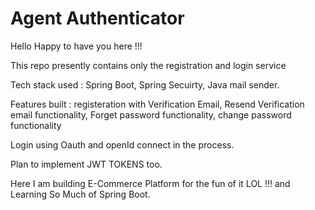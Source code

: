 # Agent Authenticator 

Hello Happy to have you here !!!

This repo presently contains only the registration and login service

Tech stack used : Spring Boot, Spring Secuirty, Java mail sender.

Features built : registeration with Verification Email, Resend Verification email functionality, Forget password functionality, change password functionality

Login using Oauth and openId connect in the process.

Plan to implement JWT TOKENS too.

Here I am building E-Commerce Platform for the fun of it LOL !!! and Learning So Much of Spring Boot.
